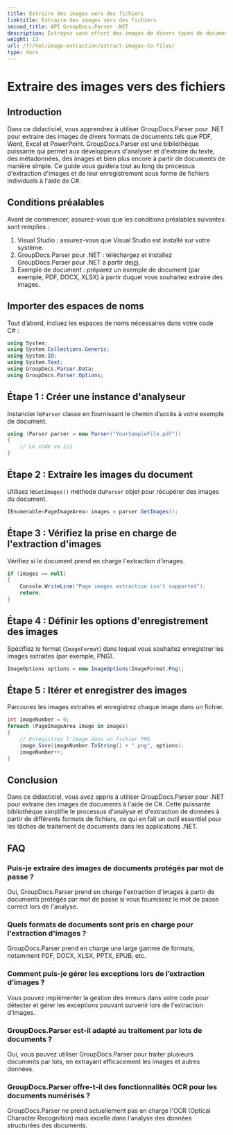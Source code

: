 ```yaml
---
title: Extraire des images vers des fichiers
linktitle: Extraire des images vers des fichiers
second_title: API GroupDocs.Parser .NET
description: Extrayez sans effort des images de divers types de documents tels que PDF et DOCX à l'aide de GroupDocs.Parser pour .NET. Simplifiez vos tâches d'analyse de documents.
weight: 13
url: /fr/net/image-extraction/extract-images-to-files/
type: docs
---
```

# Extraire des images vers des fichiers

## Introduction
Dans ce didacticiel, vous apprendrez à utiliser GroupDocs.Parser pour .NET pour extraire des images de divers formats de documents tels que PDF, Word, Excel et PowerPoint. GroupDocs.Parser est une bibliothèque puissante qui permet aux développeurs d'analyser et d'extraire du texte, des métadonnées, des images et bien plus encore à partir de documents de manière simple. Ce guide vous guidera tout au long du processus d'extraction d'images et de leur enregistrement sous forme de fichiers individuels à l'aide de C#.
## Conditions préalables
Avant de commencer, assurez-vous que les conditions préalables suivantes sont remplies :
1. Visual Studio : assurez-vous que Visual Studio est installé sur votre système.
2.  GroupDocs.Parser pour .NET : téléchargez et installez GroupDocs.Parser pour .NET à partir de[ici](https://releases.groupdocs.com/parser/net/).
3. Exemple de document : préparez un exemple de document (par exemple, PDF, DOCX, XLSX) à partir duquel vous souhaitez extraire des images.

## Importer des espaces de noms
Tout d’abord, incluez les espaces de noms nécessaires dans votre code C# :
```csharp
using System;
using System.Collections.Generic;
using System.IO;
using System.Text;
using GroupDocs.Parser.Data;
using GroupDocs.Parser.Options;
```
## Étape 1 : Créer une instance d'analyseur
 Instancier le`Parser` classe en fournissant le chemin d’accès à votre exemple de document.
```csharp
using (Parser parser = new Parser("YourSampleFile.pdf"))
{
    // Le code va ici
}
```
## Étape 2 : Extraire les images du document
 Utilisez le`GetImages()` méthode du`Parser` objet pour récupérer des images du document.
```csharp
IEnumerable<PageImageArea> images = parser.GetImages();
```
## Étape 3 : Vérifiez la prise en charge de l'extraction d'images
Vérifiez si le document prend en charge l'extraction d'images.
```csharp
if (images == null)
{
    Console.WriteLine("Page images extraction isn't supported");
    return;
}
```
## Étape 4 : Définir les options d'enregistrement des images
Spécifiez le format (`ImageFormat`) dans lequel vous souhaitez enregistrer les images extraites (par exemple, PNG).
```csharp
ImageOptions options = new ImageOptions(ImageFormat.Png);
```
## Étape 5 : Itérer et enregistrer des images
Parcourez les images extraites et enregistrez chaque image dans un fichier.
```csharp
int imageNumber = 0;
foreach (PageImageArea image in images)
{
    // Enregistrez l'image dans un fichier PNG
    image.Save(imageNumber.ToString() + ".png", options);
    imageNumber++;
}
```

## Conclusion
Dans ce didacticiel, vous avez appris à utiliser GroupDocs.Parser pour .NET pour extraire des images de documents à l'aide de C#. Cette puissante bibliothèque simplifie le processus d'analyse et d'extraction de données à partir de différents formats de fichiers, ce qui en fait un outil essentiel pour les tâches de traitement de documents dans les applications .NET.

## FAQ
### Puis-je extraire des images de documents protégés par mot de passe ?
Oui, GroupDocs.Parser prend en charge l'extraction d'images à partir de documents protégés par mot de passe si vous fournissez le mot de passe correct lors de l'analyse.
### Quels formats de documents sont pris en charge pour l'extraction d'images ?
GroupDocs.Parser prend en charge une large gamme de formats, notamment PDF, DOCX, XLSX, PPTX, EPUB, etc.
### Comment puis-je gérer les exceptions lors de l’extraction d’images ?
Vous pouvez implémenter la gestion des erreurs dans votre code pour détecter et gérer les exceptions pouvant survenir lors de l'extraction d'images.
### GroupDocs.Parser est-il adapté au traitement par lots de documents ?
Oui, vous pouvez utiliser GroupDocs.Parser pour traiter plusieurs documents par lots, en extrayant efficacement les images et autres données.
### GroupDocs.Parser offre-t-il des fonctionnalités OCR pour les documents numérisés ?
GroupDocs.Parser ne prend actuellement pas en charge l'OCR (Optical Character Recognition) mais excelle dans l'analyse des données structurées des documents.